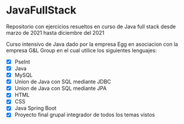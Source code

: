 # JavaFullStack
Repositorio con ejercicios resueltos en curso de Java full stack desde marzo de 2021 hasta diciembre del 2021

Curso intensivo de Java dado por la empresa Egg en asociacion con la empresa G&L Group en el cual utilice los siguientes lenguajes:
- [x] PseInt
- [x] Java
- [x] MySQL
- [x] Union de Java con SQL mediante JDBC
- [x] Union de Java con SQL mediante JPA
- [x] HTML
- [x] CSS  
- [x] Java Spring Boot
- [x] Proyecto final grupal integrador de todos los temas vistos       
